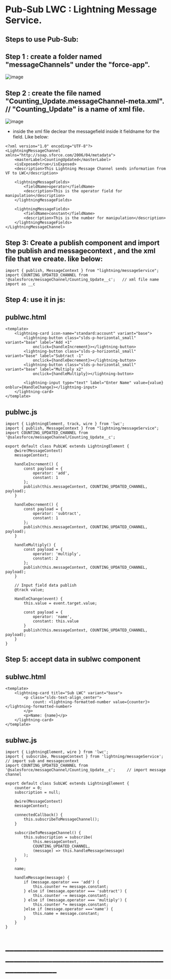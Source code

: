 # Pub-Sub LWC : Lightning Message Service.

## Steps to use Pub-Sub:

## Step 1 : create a folder named "messageChannels" under the "force-app".
![image](https://github.com/gauravxlokhande/Pub-Sub_Lightning_Web_Components/assets/119065314/6cde8c4d-a218-44e1-8595-ceced5b7d549)

## Step 2 : create the file named "Counting_Update.messageChannel-meta.xml".  // "Counting_Update" is a name of xml file.
![image](https://github.com/gauravxlokhande/Pub-Sub_Lightning_Web_Components/assets/119065314/dde18ec3-f5a4-455b-80ca-bd70ed89ea81)

- inside the xml file declear the messagefield inside it fieldname for the field. Like below:

```
<?xml version="1.0" encoding="UTF-8"?>
<LightningMessageChannel xmlns="http://soap.sforce.com/2006/04/metadata">
    <masterLabel>CountingUpdated</masterLabel>
    <isExposed>true</isExposed>
    <description>This Lightning Message Channel sends information from VF to LWC</description>

    <lightningMessageFields>
        <fieldName>operator</fieldName>
        <description>This is the operator field for manipulation</description>
    </lightningMessageFields>

    <lightningMessageFields>
        <fieldName>constant</fieldName>
        <description>This is the number for manipulation</description>
    </lightningMessageFields>
</LightningMessageChannel>
```

## Step 3: Create a  publish component and import the publish and messagecontext , and the xml file that we create. like below:

```
import { publish, MessageContext } from "lightning/messageService";
import COUNTING_UPDATED_CHANNEL from '@salesforce/messageChannel/Counting_Update__c';   // xml file name import as __c
```

## Step 4: use it in js:

## publwc.html
```
<template>
    <lightning-card icon-name="standard:account" variant="base">
        <lightning-button class="slds-p-horizontal_small" variant="base" label="Add +1"
            onclick={handleIncrement}></lightning-button>
        <lightning-button class="slds-p-horizontal_small" variant="base" label="Subtract -1"
            onclick={handleDecrement}></lightning-button>
        <lightning-button class="slds-p-horizontal_small" variant="base" label="Multiply x2"
            onclick={handleMultiply}></lightning-button>

        <lightning-input type="text" label="Enter Name" value={value} onblur={HandleChange}></lightning-input>
    </lightning-card>
</template>
```

## publwc.js
```
import { LightningElement, track, wire } from 'lwc';
import { publish, MessageContext } from "lightning/messageService";
import COUNTING_UPDATED_CHANNEL from '@salesforce/messageChannel/Counting_Update__c';

export default class PubLWC extends LightningElement {
    @wire(MessageContext)
    messageContext;

    handleIncrement() {
        const payload = {
            operator: 'add',
            constant: 1
        };
        publish(this.messageContext, COUNTING_UPDATED_CHANNEL, payload);
    }

    handleDecrement() {
        const payload = {
            operator: 'subtract',
            constant: 1
        };
        publish(this.messageContext, COUNTING_UPDATED_CHANNEL, payload);
    }

    handleMultiply() {
        const payload = {
            operator: 'multiply',
            constant: 2
        };
        publish(this.messageContext, COUNTING_UPDATED_CHANNEL, payload);
    }

    // Input field data publish
    @track value;

    HandleChange(event) {
        this.value = event.target.value;

        const payload = {
            operator: 'name',
            constant: this.value
        }
        publish(this.messageContext, COUNTING_UPDATED_CHANNEL, payload);
    }
}

```

## Step 5: accept data in sublwc component

## sublwc.html
```
<template>
    <lightning-card title="Sub LWC" variant="base">
        <p class="slds-text-align_center">
            count: <lightning-formatted-number value={counter}></lightning-formatted-number>
        </p>
        <p>Name: {name}</p>
    </lightning-card>
</template>
```

## sublwc.js
```
import { LightningElement, wire } from 'lwc';
import { subscribe, MessageContext } from 'lightning/messageService';                     // import sub and messagecontext
import COUNTING_UPDATED_CHANNEL from '@salesforce/messageChannel/Counting_Update__c';     // import message channel

export default class SubLWC extends LightningElement {
    counter = 0;
    subscription = null;

    @wire(MessageContext)
    messageContext;

    connectedCallback() {
        this.subscribeToMessageChannel();
    }

    subscribeToMessageChannel() {
        this.subscription = subscribe(
            this.messageContext,
            COUNTING_UPDATED_CHANNEL,
            (message) => this.handleMessage(message)
        );
    }

    name;

    handleMessage(message) {
        if (message.operator === 'add') {
            this.counter += message.constant;
        } else if (message.operator === 'subtract') {
            this.counter -= message.constant;
        } else if (message.operator === 'multiply') {
            this.counter *= message.constant;
        }else if (message.operator ==='name') {
            this.name = message.constant;
        }
    }
}

```

 # ______________________________________________________________________________________
